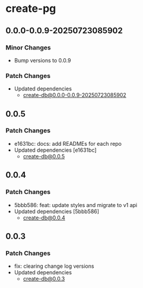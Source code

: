 # create-pg

## 0.0.0-0.0.9-20250723085902

### Minor Changes

- Bump versions to 0.0.9

### Patch Changes

- Updated dependencies
  - create-db@0.0.0-0.0.9-20250723085902

## 0.0.5

### Patch Changes

- e1631bc: docs: add READMEs for each repo
- Updated dependencies [e1631bc]
  - create-db@0.0.5

## 0.0.4

### Patch Changes

- 5bbb586: feat: update styles and migrate to v1 api
- Updated dependencies [5bbb586]
  - create-db@0.0.4

## 0.0.3

### Patch Changes

- fix: clearing change log versions
- Updated dependencies
  - create-db@0.0.3
